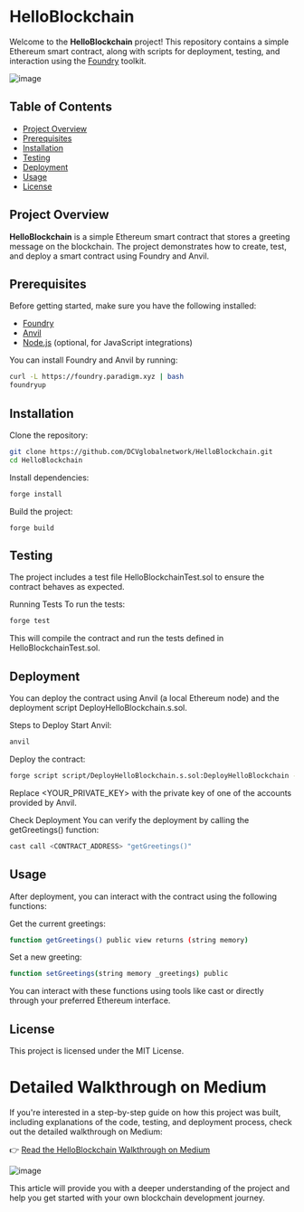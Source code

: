 # HelloBlockchain

Welcome to the **HelloBlockchain** project! This repository contains a simple Ethereum smart contract, along with scripts for deployment, testing, and interaction using the [Foundry](https://getfoundry.sh/) toolkit.

![image](https://github.com/user-attachments/assets/df8d0747-0a38-4338-a80c-3e41683f18da)


## Table of Contents

- [Project Overview](#project-overview)
- [Prerequisites](#prerequisites)
- [Installation](#installation)
- [Testing](#testing)
- [Deployment](#deployment)
- [Usage](#usage)
- [License](#license)

## Project Overview

**HelloBlockchain** is a simple Ethereum smart contract that stores a greeting message on the blockchain. The project demonstrates how to create, test, and deploy a smart contract using Foundry and Anvil.

## Prerequisites

Before getting started, make sure you have the following installed:

- [Foundry](https://getfoundry.sh/)
- [Anvil](https://book.getfoundry.sh/anvil/)
- [Node.js](https://nodejs.org/) (optional, for JavaScript integrations)

You can install Foundry and Anvil by running:

```sh
curl -L https://foundry.paradigm.xyz | bash
foundryup
```

## Installation
Clone the repository:
```sh
git clone https://github.com/DCVglobalnetwork/HelloBlockchain.git
cd HelloBlockchain
```
Install dependencies:
```sh
forge install
```
Build the project:
```
forge build
```
## Testing
The project includes a test file HelloBlockchainTest.sol to ensure the contract behaves as expected.

Running Tests
To run the tests:
```sh
forge test
```
This will compile the contract and run the tests defined in HelloBlockchainTest.sol.

## Deployment
You can deploy the contract using Anvil (a local Ethereum node) and the deployment script DeployHelloBlockchain.s.sol.

Steps to Deploy
Start Anvil:
```sh
anvil
```
Deploy the contract:
```sh
forge script script/DeployHelloBlockchain.s.sol:DeployHelloBlockchain --rpc-url http://127.0.0.1:8545 --broadcast --private-key <YOUR_PRIVATE_KEY>
```
Replace <YOUR_PRIVATE_KEY> with the private key of one of the accounts provided by Anvil.

Check Deployment
You can verify the deployment by calling the getGreetings() function:
```sh
cast call <CONTRACT_ADDRESS> "getGreetings()"
```
## Usage
After deployment, you can interact with the contract using the following functions:

Get the current greetings:
```sh
function getGreetings() public view returns (string memory)
```
Set a new greeting:
```sh
function setGreetings(string memory _greetings) public
```
You can interact with these functions using tools like cast or directly through your preferred Ethereum interface.

## License
This project is licensed under the MIT License. 


# Detailed Walkthrough on Medium
If you're interested in a step-by-step guide on how this project was built, including explanations of the code, testing, and deployment process, check out the detailed walkthrough on Medium:

👉 [Read the HelloBlockchain Walkthrough on Medium](https://medium.com/@maria.magdalena.makeup/guide-to-creating-testing-and-deploying-a-smart-contract-with-foundry-helloblockchain-8c9eeedf780e)

![image](https://github.com/user-attachments/assets/44f9ccda-166f-4ce2-b6a7-befbd45d16da)

This article will provide you with a deeper understanding of the project and help you get started with your own blockchain development journey.


